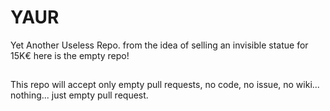# YAUR
Yet Another Useless Repo.   from the idea of selling an invisible statue for 15K€ here is the empty repo! 

##
This repo will accept only empty pull requests, no code, no issue, no wiki...  nothing... just empty pull request.
